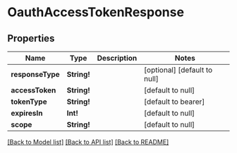 # OauthAccessTokenResponse

## Properties
Name | Type | Description | Notes
------------ | ------------- | ------------- | -------------
**responseType** | **String!** |  | [optional] [default to null]
**accessToken** | **String!** |  | [default to null]
**tokenType** | **String!** |  | [default to bearer]
**expiresIn** | **Int!** |  | [default to null]
**scope** | **String!** |  | [default to null]

[[Back to Model list]](../README.md#documentation-for-models) [[Back to API list]](../README.md#documentation-for-api-endpoints) [[Back to README]](../README.md)


